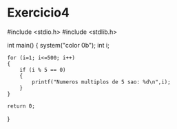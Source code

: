 # Exercicio4

#include <stdio.h>
#include <stdlib.h>

int main()
{
    system("color 0b");
    int i;

    for (i=1; i<=500; i++)
    {
        if (i % 5 == 0)
        {
            printf("Numeros multiplos de 5 sao: %d\n",i);
        }
    }

    return 0;
}
